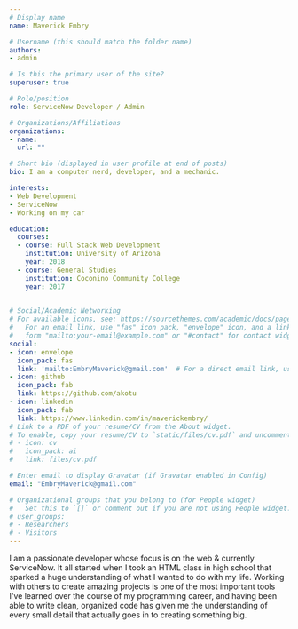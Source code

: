 ```yaml
---
# Display name
name: Maverick Embry

# Username (this should match the folder name)
authors:
- admin

# Is this the primary user of the site?
superuser: true

# Role/position
role: ServiceNow Developer / Admin

# Organizations/Affiliations
organizations:
- name: 
  url: ""

# Short bio (displayed in user profile at end of posts)
bio: I am a computer nerd, developer, and a mechanic.

interests:
- Web Development
- ServiceNow
- Working on my car

education:
  courses:
  - course: Full Stack Web Development
    institution: University of Arizona
    year: 2018
  - course: General Studies
    institution: Coconino Community College
    year: 2017
  

# Social/Academic Networking
# For available icons, see: https://sourcethemes.com/academic/docs/page-builder/#icons
#   For an email link, use "fas" icon pack, "envelope" icon, and a link in the
#   form "mailto:your-email@example.com" or "#contact" for contact widget.
social:
- icon: envelope
  icon_pack: fas
  link: 'mailto:EmbryMaverick@gmail.com'  # For a direct email link, use "mailto:test@example.org".
- icon: github
  icon_pack: fab
  link: https://github.com/akotu
- icon: linkedin
  icon_pack: fab
  link: https://www.linkedin.com/in/maverickembry/
# Link to a PDF of your resume/CV from the About widget.
# To enable, copy your resume/CV to `static/files/cv.pdf` and uncomment the lines below.
# - icon: cv
#   icon_pack: ai
#   link: files/cv.pdf

# Enter email to display Gravatar (if Gravatar enabled in Config)
email: "EmbryMaverick@gmail.com"

# Organizational groups that you belong to (for People widget)
#   Set this to `[]` or comment out if you are not using People widget.
# user_groups:
# - Researchers
# - Visitors
---
```


I am a passionate developer whose focus is on the web & currently ServiceNow. It all started when I took an HTML class in high school that sparked a huge understanding of what I wanted to do with my life. Working with others to create amazing projects is one of the most important tools I've learned over the course of my programming career, and having been able to write clean, organized code has given me the understanding of every small detail that actually goes in to creating something big.